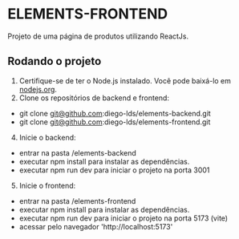 # ELEMENTS-FRONTEND

Projeto de uma página de produtos utilizando ReactJs.

## Rodando o projeto

1. Certifique-se de ter o Node.js instalado. Você pode baixá-lo em [nodejs.org](https://nodejs.org/).
2. Clone os repositórios de backend e frontend:

- git clone git@github.com:diego-lds/elements-backend.git
- git clone git@github.com:diego-lds/elements-frontend.git

4. Inicie o backend:

- entrar na pasta /elements-backend
- executar npm install para instalar as dependências.
- executar npm run dev para iniciar o projeto na porta 3001

5.  Inicie o frontend:

- entrar na pasta /elements-frontend
- executar npm install para instalar as dependências.
- executar npm run dev para iniciar o projeto na porta 5173 (vite)
- acessar pelo navegador 'http://localhost:5173'
